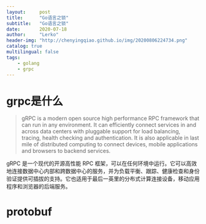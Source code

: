 ```yaml
---
layout:     post
title:      "Go语言之锁"
subtitle:   "Go语言之锁"
date:       2020-07-18
author:     "Lerko"
header-img: "http://chenyingqiao.github.io/img/20200806224734.png"
catalog: true
multilingual: false
tags:
    - golang
    - grpc
---
```


# grpc是什么


> gRPC is a modern open source high performance RPC framework that can run in any environment. It can efficiently connect services in and across data centers with pluggable support for load balancing, tracing, health checking and authentication. It is also applicable in last mile of distributed computing to connect devices, mobile applications and browsers to backend services.

gRPC 是一个现代的开源高性能 RPC 框架，可以在任何环境中运行。它可以高效地连接数据中心内部和跨数据中心的服务，并为负载平衡、跟踪、健康检查和身份验证提供可插拔的支持。它也适用于最后一英里的分布式计算连接设备，移动应用程序和浏览器的后端服务。

# protobuf

